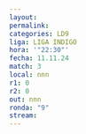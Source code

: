 ```yaml
---
layout: 
permalink: 
categories: LD9
liga: LIGA INDIGO
hora: '"22:30"'
fecha: 11.11.24
match: 3
local: nnn
r1: 0
r2: 0
out: nnn
ronda: "9"
stream:
---
```

